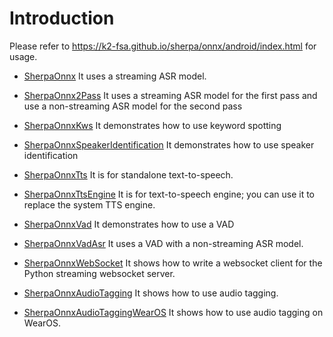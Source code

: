 # Introduction

Please refer to
https://k2-fsa.github.io/sherpa/onnx/android/index.html
for usage.

- [SherpaOnnx](./SherpaOnnx) It uses a streaming ASR model.

- [SherpaOnnx2Pass](./SherpaOnnx2Pass) It uses a streaming ASR model
  for the first pass and use a non-streaming ASR model for the second pass

- [SherpaOnnxKws](./SherpaOnnxKws) It demonstrates how to use keyword spotting

- [SherpaOnnxSpeakerIdentification](./SherpaOnnxSpeakerIdentification) It demonstrates
  how to use speaker identification

- [SherpaOnnxTts](./SherpaOnnxTts) It is for standalone text-to-speech.

- [SherpaOnnxTtsEngine](./SherpaOnnxTtsEngine) It is for text-to-speech engine;
   you can use it to replace the system TTS engine.

- [SherpaOnnxVad](./SherpaOnnxVad) It demonstrates how to use a VAD

- [SherpaOnnxVadAsr](./SherpaOnnxVadAsr) It uses a VAD with a non-streaming
  ASR model.

- [SherpaOnnxWebSocket](./SherpaOnnxWebSocket) It shows how to write a websocket
  client for the Python streaming websocket server.

- [SherpaOnnxAudioTagging](./SherpaOnnxAudioTagging) It shows how to use audio tagging.

- [SherpaOnnxAudioTaggingWearOS](./SherpaOnnxAudioTagging) It shows how to use audio tagging on WearOS.
